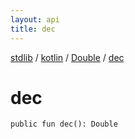 ```yaml
---
layout: api
title: dec
---
```

[stdlib](../../index.md) / [kotlin](../index.md) / [Double](index.md) / [dec](dec.md)

# dec

```
public fun dec(): Double
```
